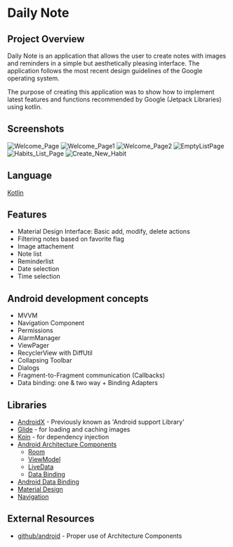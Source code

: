 
# Daily Note

## Project Overview

Daily Note is an application that allows the user to create notes with images and reminders in a simple but aesthetically pleasing interface.
The application follows the most recent design guidelines of the Google operating system.

The purpose of creating this application was to show how to implement latest features and functions recommended by Google (Jetpack Libraries) using kotlin.

## Screenshots

![Welcome_Page](https://user-images.githubusercontent.com/67045795/101278087-053c3a80-37df-11eb-9e13-8c77442c22ca.png) ![Welcome_Page1](https://user-images.githubusercontent.com/67045795/101278090-0a998500-37df-11eb-8b97-761c86d1ffbc.png) ![Welcome_Page2](https://user-images.githubusercontent.com/67045795/101278097-27ce5380-37df-11eb-92aa-b57f7d8a7623.png)
![EmptyListPage](https://user-images.githubusercontent.com/67045795/101278104-33ba1580-37df-11eb-9658-a2f3d0d62864.png) ![Habits_List_Page](https://user-images.githubusercontent.com/67045795/101278109-36b50600-37df-11eb-93f5-78c4fd11889c.png) ![Create_New_Habit](https://user-images.githubusercontent.com/67045795/101278111-39aff680-37df-11eb-8730-4c5a695eccc9.png)

## Language

[Kotlin](https://kotlinlang.org/)

## Features

- Material Design Interface: Basic add, modify, delete actions
- Filtering notes based on favorite flag
- Image attachement
- Note list
- Reminderlist
- Date selection
- Time selection

## Android development concepts

- MVVM
- Navigation Component
- Permissions
- AlarmManager
- ViewPager
- RecyclerView with DiffUtil
- Collapsing Toolbar
- Dialogs
- Fragment-to-Fragment communication (Callbacks)
- Data binding: one & two way + Binding Adapters

## Libraries

- [AndroidX](https://developer.android.com/jetpack/androidx/) - Previously known as 'Android support Library'
- [Glide](https://github.com/bumptech/glide) - for loading and caching images
- [Koin](https://insert-koin.io/) - for dependency injection
- [Android Architecture Components](https://developer.android.com/topic/libraries/architecture/)
  - [Room](https://developer.android.com/topic/libraries/architecture/room)
  - [ViewModel](https://developer.android.com/topic/libraries/architecture/viewmodel)
  - [LiveData](https://developer.android.com/topic/libraries/architecture/livedata)
  - [Data Binding](https://developer.android.com/topic/libraries/data-binding)
- [Android Data Binding](https://developer.android.com/topic/libraries/data-binding/)
- [Material Design](https://material.io/develop/)
- [Navigation](https://developer.android.com/guide/navigation)

## External Resources

- [github/android](https://github.com/android/architecture-components-samples) - Proper use of Architecture Components







